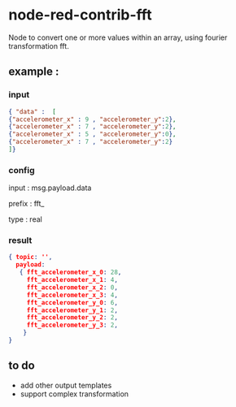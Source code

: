 # node-red-contrib-fft

Node to convert one or more values within an array, using fourier transformation fft.

## example : 
### input
```json
{ "data" :  [  
{"accelerometer_x" : 9 , "accelerometer_y":2}, 
{"accelerometer_x" : 7 , "accelerometer_y":2}, 
{"accelerometer_x" : 5 , "accelerometer_y":0}, 
{"accelerometer_x" : 7 , "accelerometer_y":2}
]}

```
### config

input : msg.payload.data

prefix : fft_

type : real

### result
```json
{ topic: '',
  payload: 
   { fft_accelerometer_x_0: 28,
     fft_accelerometer_x_1: 4,
     fft_accelerometer_x_2: 0,
     fft_accelerometer_x_3: 4,
     fft_accelerometer_y_0: 6,
     fft_accelerometer_y_1: 2,
     fft_accelerometer_y_2: 2,
     fft_accelerometer_y_3: 2,
    } 
}
```

## to do
- add other output templates
- support complex transformation
